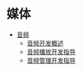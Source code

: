 # 媒体

-   [音频](音频.md)
    -   [音频开发概述](音频开发概述.md)
    -   [音频播放开发指导](音频播放开发指导.md)
    -   [音频管理开发指导](音频管理开发指导.md)

